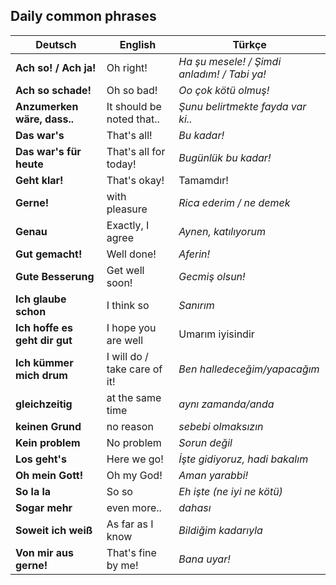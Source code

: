 ## Daily common phrases

Deutsch | English | Türkçe
--- | --- | ---
**Ach so! / Ach ja!** | Oh right! | _Ha şu mesele! / Şimdi anladım! / Tabi ya!_
**Ach so schade!** | Oh so bad! | _Oo çok kötü olmuş!_
**Anzumerken wäre, dass..** | It should be noted that.. | _Şunu belirtmekte fayda var ki.._
**Das war's** | That's all! | _Bu kadar!_
**Das war's für heute** | That's all for today! | _Bugünlük bu kadar!_
**Geht klar!** | That's okay! | Tamamdır!
**Gerne!** | with pleasure | _Rica ederim / ne demek_
**Genau** | Exactly, I agree | _Aynen, katılıyorum_
**Gut gemacht!** | Well done! | _Aferin!_
**Gute Besserung** | Get well soon! | _Gecmiş olsun!_
**Ich glaube schon** | I think so | _Sanırım_
**Ich hoffe es geht dir gut** | I hope you are well | Umarım iyisindir
**Ich kümmer mich drum** | I will do / take care of it! | _Ben halledeceğim/yapacağım_
**gleichzeitig** | at the same time | _aynı zamanda/anda_
**keinen Grund** | no reason | _sebebi olmaksızın_
**Kein problem** | No problem | _Sorun değil_
**Los geht's** | Here we go! | _İşte gidiyoruz, hadi bakalım_
**Oh mein Gott!** | Oh my God! | _Aman yarabbi!_
**So la la** | So so | _Eh işte (ne iyi ne kötü)_
**Sogar mehr** | even more.. | _dahası_
**Soweit ich weiß** | As far as I know | _Bildiğim kadarıyla_
**Von mir aus gerne!** | That's fine by me! | _Bana uyar!_
